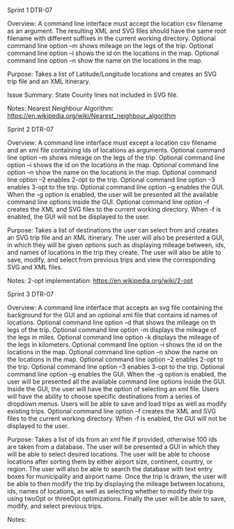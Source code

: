 Sprint 1
DTR-07

Overview:
A command line interface must accept the location csv filename as an argument.
The resulting XML and SVG files should have the same root filename with different suffixes in the current working directory.
Optional command line option –m shows mileage on the legs of the trip.
Optional command line option –i shows the id on the locations in the map.
Optional command line option –n show the name on the locations in the map.

Purpose:
Takes a list of Latitude/Longitude locations and creates an SVG trip file and an XML itinerary.

Issue Summary:
State County lines not included in SVG file.

Notes:
Nearest Neighbour Algorithm: https://en.wikipedia.org/wiki/Nearest_neighbour_algorithm



Sprint 2
DTR-07

Overview:
A command line interface must except a location csv filename and an xml file containing ids of locations as arguments.
Optional command line option –m shows mileage on the legs of the trip.
Optional command line option –i shows the id on the locations in the map.
Optional command line option –n show the name on the locations in the map.
Optional command line option –2 enables 2-opt to the trip.
Optional command line option –3 enables 3-opt to the trip.
Optional command line option –g enables the GUI.
When the -g option is enabled, the user will be presented all the available command line options inside the GUI.
Optional command line option –f creates the XML and SVG files to the current working directory.
When -f is enabled, the GUI will not be displayed to the user.

Purpose:
Takes a list of destinations the user can select from and creates an SVG trip file and an XML itinerary.
The user will also be presented a GUI, in which they will be given options such as displaying mileage between, 
ids, and names of locations in the trip they create. The user will also be able to save, modify, and select from 
previous trips and view the corresponding SVG and XML files.

Notes:
2-opt implementation: https://en.wikipedia.org/wiki/2-opt

Sprint 3
DTR-07

Overview:
A command line interface that accepts an svg file containing the background for the GUI and an optional xml file that
contains id names of locations.
Optional command line option –d that shows the mileage on th legs of the trip.
Optional command line option -m displays the mileage of the legs in miles.
Optional command line option -k displays the mileage of the legs in kilometers.
Optional command line option –i shows the id on the locations in the map.
Optional command line option –n show the name on the locations in the map.
Optional command line option –2 enables 2-opt to the trip.
Optional command line option –3 enables 3-opt to the trip.
Optional command line option –g enables the GUI.
When the -g option is enabled, the user will be presented all the available command line options inside the GUI.
Inside the GUI, the user will have the option of selecting an xml file.
Users will have the ability to choose specific destinations from a series of dropdown menus.
Users will be able to save and load trips as well as modify existing trips.
Optional command line option –f creates the XML and SVG files to the current working directory.
When -f is enabled, the GUI will not be displayed to the user.

Purpose:
Takes a list of ids from an xml file if provided, otherwise 100 ids are taken from a database.
The user will be presented a GUI in which they will be able to select desired locations. The user will be able to choose
locations after sorting them by either airport size, continent, country, or region. The user will also be able to search
the database with text entry boxes for municipality and airport name. Once the trip is drawn, the user will be able to
then modify the trip by displaying the mileage between locations, ids, names of locations, as well as selecting whether
to modify their trip using twoOpt or threeOpt optimizations. Finally the user will be able to save, modify, and select
previous trips.

Notes:


